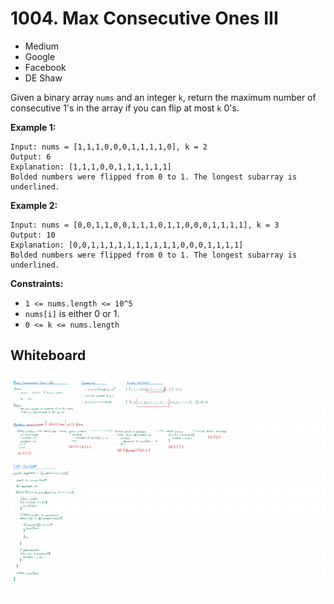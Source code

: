 # 1004. Max Consecutive Ones III
- Medium
- Google
- Facebook
- DE Shaw

Given a binary array `nums` and an integer `k`, return the maximum number of
consecutive 1's in the array if you can flip at most `k` 0's.

**Example 1:**
```
Input: nums = [1,1,1,0,0,0,1,1,1,1,0], k = 2
Output: 6
Explanation: [1,1,1,0,0,1,1,1,1,1,1]
Bolded numbers were flipped from 0 to 1. The longest subarray is underlined.
```

**Example 2:**
```
Input: nums = [0,0,1,1,0,0,1,1,1,0,1,1,0,0,0,1,1,1,1], k = 3
Output: 10
Explanation: [0,0,1,1,1,1,1,1,1,1,1,1,0,0,0,1,1,1,1]
Bolded numbers were flipped from 0 to 1. The longest subarray is underlined.
```

**Constraints:**
- `1 <= nums.length <= 10^5`
- `nums[i]` is either 0 or 1.
- `0 <= k <= nums.length`

## Whiteboard
![Whiteboard Image][whiteboard-image]

<!-- Refs -->
[whiteboard-image]: whiteboard.jpg
